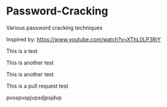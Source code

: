# Password-Cracking
Various password cracking techniques 

Inspired by: https://www.youtube.com/watch?v=XThL0LP3RjY

This is a test

This is another test

This is another test

This is a pull request test


pvospvspjvpsdjpsjdvp